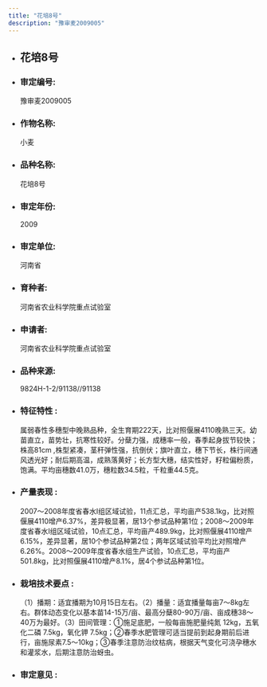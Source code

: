 ```yaml
---
title: "花培8号"
description: "豫审麦2009005"
---
```

* ## 花培8号
* ###  审定编号:  
   豫审麦2009005

*  ### 作物名称:  
   小麦

*   ###  品种名称: 
    花培8号

*   ### 审定年份: 
    2009

*   ### 审定单位:  
    河南省

*   ### 育种者:  
    河南省农业科学院重点试验室

*   ### 申请者:  
    河南省农业科学院重点试验室

*   ### 品种来源:  
    9824H-1-2/91138//91138


*   ### 特征特性 : 
    属弱春性多穗型中晚熟品种，全生育期222天，比对照偃展4110晚熟三天。幼苗直立，苗势壮，抗寒性较好。分蘖力强，成穗率一般，春季起身拔节较快；株高81cm ,株型紧凑，茎秆弹性强，抗倒伏；旗叶直立，穗下节长，株行间通风透光好；耐后期高温，成熟落黄好；长方型大穗，结实性好，籽粒偏粉质，饱满。平均亩穗数41.0万，穗粒数34.5粒，千粒重44.5克。


*   ### 产量表现 : 
    2007～2008年度省春水Ⅰ组区域试验，11点汇总，平均亩产538.1kg，比对照偃展4110增产6.37%，差异极显著，居13个参试品种第1位；2008～2009年度省春水Ⅰ组区域试验，10点汇总，平均亩产489.9kg，比对照偃展4110增产6.15%，差异显著，居10个参试品种第2位；两年区域试验平均比对照增产6.26%。2008～2009年度省春水组生产试验，10点汇总，平均亩产501.8kg，比对照偃展4110增产8.1%，居4个参试品种第1位。


*   ### 栽培技术要点 : 
    （1）播期：适宜播期为10月15日左右。（2）播量：适宜播量每亩7～8kg左右。群体动态变化以基本苗14-15万/亩、最高分蘖80-90万/亩、亩成穗38～40万为最好。（3）田间管理：①施足底肥，一般每亩施肥量纯氮 12kg，五氧化二磷 7.5kg，氧化钾 7.5kg；②春季水肥管理可适当提前到起身期前后进行，亩施尿素7.5～10kg；③春季注意防治纹枯病，根据天气变化可浇孕穗水和灌浆水，后期注意防治蚜虫。


*   ### 审定意见 : 
    
